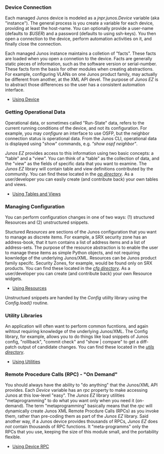 ### Device Connection

Each managed Junos device is modeled as a _jnpr.junos.Device_ variable (aka "instance").  The general process is you create a variable for each device, providing at least the host-name.  You can optionally provide a user-name (defaults to _$USER_) and a password (defaults to using ssh-keys).  You then open a connection to the device, perform automation activities on it, and finally close the connection.

Each managed Junos instance maintains a colletion of "facts".  These facts are loaded when you open a connetion to the device.  Facts are generally static pieces of information, such as the software version or serial-number.  These facts form the basis for other modules when creating abstractions.  For example, configuring VLANs on one Junos product family, may actually be different from another, at the XML API devel.  The purpose of _Junos EZ_ is to abstract those differences so the user has a consistent automation interface.

* [Using Device](device.md)

### Getting Operational Data

Operational data, or sometimes called "Run-State" data, refers to the current running conditions of the device, and not its configuration.  For example, you may _configure_ an interface to use OSFP, but the neighbor connection status is operational data.  From the Junos CLI, operational data is displayed using "show" commands, e.g. _"show ospf neighbor"_.

_Junos EZ_ provides access to this information using two basic concepts: a "table" and a "view".  You can think of a "table" as the collection of data, and the "view" as the fields of specific data that you want to examine.  The _Junos EZ_ library will contain table and view definitions contributed by the community.  You can find these located in the [_op directory_](../lib/jnpr/junos/op).  As a user/developer you can easily create (and contribute back) your own tables and views.  

* [Using Tables and Views](op/README.md)

### Managing Configuration

You can perform configuration changes in one of two ways: (1) structured Resources and (2) unstructured snippets.

Stuctured _Resources_ are sections of the Junos configuration that you want to manage as discrete items.  For example, a SRX security zone has an address-book, that it turn contains a list of address items and a list of address-sets.  The purpose of the resource abstraction is to enable the user to manage these items as simple Python objects, and not requiring kownledge of the underlying Junos/XML.  Resources can be Junos product family specifc.  Security Zones, for example, would be found only on SRX products.  You can find these located in the [_cfg directory_](../lib/jnpr/junos/cfg).  As a user/developer you can create (and contribute back) your own Resource widgets.

* [Using Resources](cfg/README.md)

Unstructued snippets are handed by the _Config_ utiilty library using the _Config.load()_ routine. 

### Utility Libraries

An application will often want to perform common fucntions, and again wihtout requiring knowledge of the underlying Junos/XML.  The Config library, for example, allows you to do things like load snippets of Junos config, "rolllback", "commit check" and "show | compare" to get a diff-patch output of candidate changes.  You can find these located in the [_utils directory_](../lib/jnpr/junos/utils).

* [Using Utilities](utils/README.md)

### Remote Procedure Calls (RPC) - "On Demand"  

You should always have the ability to "do anything" that the Junos/XML API provides.  Each _Device_ variable has an _rpc_ property to make accessing Junos at this low-level "easy".  The _Junos EZ_ library utilities "metaprogramming" to do what you want only when you need it (on-demand).  The term "metaprogramming" basically means that the _rpc_ will dynamically create Junos XML Remote Procdure Calls (RPCs) as you invoke them, rather than pre-coding them as part of the _Junos EZ_ library.  Said another way, if a Junos device provides thousands of RPCs, _Junos EZ_ does *not* contain thousands of RPC functions.  It "meta-programms" only the RPCs that you use, keeping the size of this module small, and the portability flexible.

* [Using Device RPC](rpcmeta.md)

